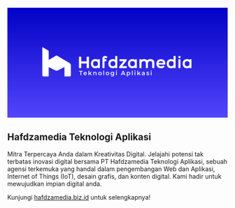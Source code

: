 ![Hafdzamedia Teknologi Aplikasi](/assets/banner.png) 

## Hafdzamedia Teknologi Aplikasi

Mitra Terpercaya Anda dalam Kreativitas Digital. Jelajahi potensi tak terbatas inovasi digital bersama PT Hafdzamedia Teknologi Aplikasi, sebuah agensi terkemuka yang handal dalam pengembangan Web dan Aplikasi, Internet of Things (IoT), desain grafis, dan konten digital. Kami hadir untuk mewujudkan impian digital anda.

Kunjungi [hafdzamedia.biz.id](https://hafdzamedia.biz.id) untuk selengkapnya!
